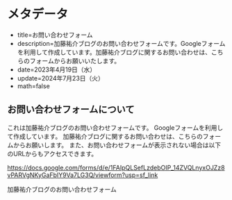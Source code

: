 # メタデータ
- title=お問い合わせフォーム
- description=加藤祐介ブログのお問い合わせフォームです。Googleフォームを利用して作成しています。加藤祐介ブログに関するお問い合わせは、こちらのフォームからお願いいたします。
- date=2023年4月19日（水）
- update=2024年7月23日（火）
- math=false

## お問い合わせフォームについて
これは加藤祐介ブログのお問い合わせフォームです。
Googleフォームを利用して作成しています。
加藤祐介ブログに関するお問い合わせは、こちらのフォームからお願いします。
また、お問い合わせフォームが表示されない場合は以下のURLからもアクセスできます。

https://docs.google.com/forms/d/e/1FAIpQLSefLzdebOIP_14ZVQLnyxOJZz8vPARVgNKyGaFbIY9Va7LG3Q/viewform?usp=sf_link

加藤祐介ブログのお問い合わせフォーム

